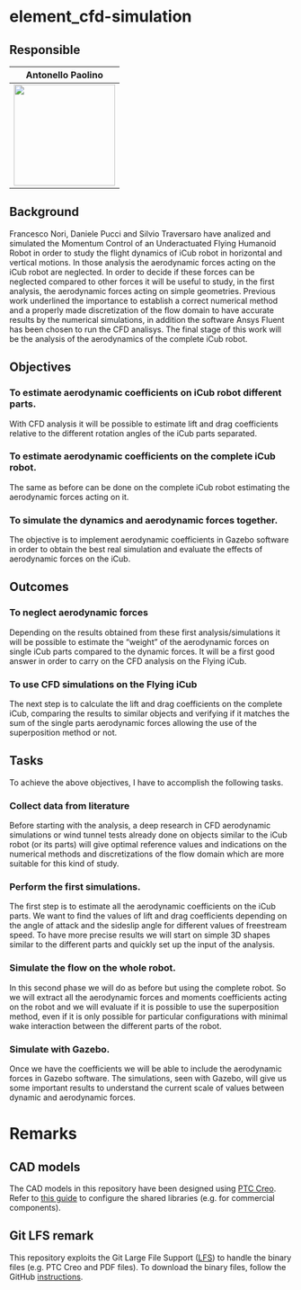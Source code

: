 # element_cfd-simulation

## Responsible 

Antonello Paolino     |
:-------------------------:|
<img src="https://user-images.githubusercontent.com/75119799/102009876-b3456880-3d3a-11eb-9504-b17b59327a81.jpg" width="180"> |  

## Background
Francesco Nori, Daniele Pucci and Silvio Traversaro have analized and simulated the Momentum Control of an Underactuated Flying Humanoid Robot in order to study the flight dynamics of iCub robot in horizontal and vertical motions.
In those analysis the aerodynamic forces acting on the iCub robot are neglected. In order to decide if these forces can be neglected compared to other forces it will be useful to study, in the first analysis, the aerodynamic forces acting on simple geometries.
Previous work underlined the importance to establish a correct numerical method and a properly made discretization of the flow domain to have accurate results by the numerical simulations, in addition the software Ansys Fluent has been chosen to run the CFD analisys.
The final stage of this work will be the analysis of the aerodynamics of the complete iCub robot.

## Objectives
 
### To estimate aerodynamic coefficients on iCub robot different parts.
With CFD analysis it will be possible to estimate lift and drag coefficients relative to the different rotation angles of the iCub parts separated.

### To estimate aerodynamic coefficients on the complete iCub robot.
The same as before can be done on the complete iCub robot estimating the aerodynamic forces acting on it.

### To simulate the dynamics and aerodynamic forces together.
The objective is to implement aerodynamic coefficients in Gazebo software in order to obtain the best real simulation and evaluate the effects of aerodynamic forces on the iCub.

## Outcomes

### To neglect aerodynamic forces
Depending on the results obtained from these first analysis/simulations it will be possible to estimate the “weight” of the aerodynamic forces on single iCub parts compared to the dynamic forces. It will be a first good answer in order to carry on the CFD analysis on the Flying iCub.

### To use CFD simulations on the Flying iCub
The next step is to calculate the lift and drag coefficients on the complete iCub, comparing the results to similar objects and verifying if it matches the sum of the single parts aerodynamic forces allowing the use of the superposition method or not.

## Tasks
To achieve the above objectives, I have to accomplish the following tasks.

### Collect data from literature
Before starting with the analysis, a deep research in CFD aerodynamic simulations or wind tunnel tests already done on objects similar to the iCub robot (or its parts) will give optimal reference values and indications on the numerical methods and discretizations of the flow domain which are more suitable for this kind of study.

### Perform the first simulations.
The first step is to estimate all the aerodynamic coefficients on the iCub parts. We want to find the values of lift and drag coefficients depending on the angle of attack and the sideslip angle for different values of freestream speed. To have more precise results we will start on simple 3D shapes similar to the different parts and quickly set up the input of the analysis.

### Simulate the flow on the whole robot.
In this second phase we will do as before but using the complete robot. So we will extract all the aerodynamic forces and moments coefficients acting on the robot and we will evaluate if it is possible to use the superposition method, even if it is only possible for particular configurations with minimal wake interaction between the different parts of the robot.

### Simulate with Gazebo.
Once we have the coefficients we will be able to include the aerodynamic forces in Gazebo software. The simulations, seen with Gazebo, will give us some important results to understand the current scale of values between dynamic and aerodynamic forces.

# Remarks
## CAD models
The CAD models in this repository have been designed using [PTC Creo](https://www.ptc.com/en/products/cad/creo). Refer to [this guide](https://github.com/loc2/loc2-commons/wiki/Setup-PTC-Creo) to configure the shared libraries (e.g. for commercial components).

## Git LFS remark
This repository exploits the Git Large File Support ([LFS][1]) to handle the binary files (e.g. PTC Creo and PDF files). To download the binary files, follow the GitHub [instructions][2].

[1]:https://git-lfs.github.com/
[2]:https://help.github.com/articles/installing-git-large-file-storage/

